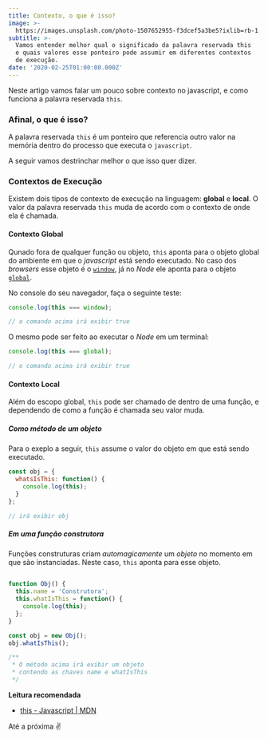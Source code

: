 ```yaml
---
title: Contexto, o que é isso?
image: >-
  https://images.unsplash.com/photo-1507652955-f3dcef5a3be5?ixlib=rb-1.2.1&ixid=eyJhcHBfaWQiOjEyMDd9&auto=format
subtitle: >-
  Vamos entender melhor qual o significado da palavra reservada this
  e quais valores esse ponteiro pode assumir em diferentes contextos
  de execução.
date: '2020-02-25T01:00:00.000Z'
---
```

Neste artigo vamos falar um pouco sobre contexto no javascript, e como funciona a palavra reservada `this`.

### Afinal, o que é isso?

A palavra reservada `this` é um ponteiro que referencia outro valor na memória dentro do processo que executa o `javascript`.

A seguir vamos destrinchar melhor o que isso quer dizer.

### Contextos de Execução

Existem dois tipos de contexto de execução na linguagem: **global** e **local**. O valor da palavra reservada `this` muda de acordo com o contexto de onde ela é chamada.

#### Contexto Global

Qunado fora de qualquer função ou objeto, `this` aponta para o objeto global do ambiente em que o _javascript_ está sendo executado. No caso dos _browsers_ esse objeto é o [`window`](https://developer.mozilla.org/pt-BR/docs/Web/API/Window "Javascript - Objeto Window"), já no _Node_ ele aponta para o objeto [`global`](https://nodejs.org/api/globals.html#globals_global "Node - Objeto Global").

No console do seu navegador, faça o seguinte teste:

```javascript
console.log(this === window);

// o comando acima irá exibir true
```

O mesmo pode ser feito ao executar o _Node_ em um terminal:

```javascript
console.log(this === global);

// o comando acima irá exibir true
```

#### Contexto Local

Além do escopo global, `this` pode ser chamado de dentro de uma função, e dependendo de como a função é chamada seu valor muda.

##### Como método de um objeto

Para o exeplo a seguir, `this` assume o valor do objeto em que está sendo executado.


```javascript
const obj = {
  whatsIsThis: function() {
    console.log(this);
  }
};

// irá exibir obj

```

##### Em uma função construtora

Funções construturas criam _automagicamente_ um _objeto_ no momento em que são instanciadas. Neste caso, `this` aponta para esse objeto.

```javascript

function Obj() {
  this.name = 'Construtora';
  this.whatIsThis = function() {
    console.log(this);
  };
}

const obj = new Obj();
obj.whatIsThis();

/**
 * O método acima irá exibir um objeto
 * contendo as chaves name e whatIsThis
 */
```

**Leitura recomendada**
  - [this - Javascript | MDN](https://developer.mozilla.org/pt-BR/docs/Web/JavaScript/Reference/Operators/this)



Até a próxima ✌️